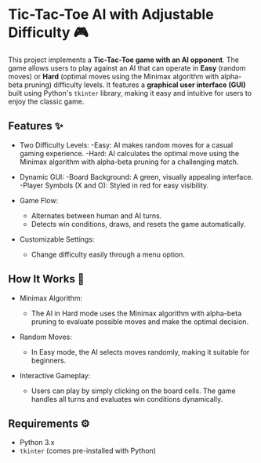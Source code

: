 # Tic-Tac-Toe AI with Adjustable Difficulty 🎮

This project implements a **Tic-Tac-Toe game with an AI opponent**. The game allows users to play against an AI that can operate in **Easy** (random moves) or **Hard** (optimal moves using the Minimax algorithm with alpha-beta pruning) difficulty levels. It features a **graphical user interface (GUI)** built using Python's `tkinter` library, making it easy and intuitive for users to enjoy the classic game.

## Features ✨

- Two Difficulty Levels:
  -Easy: AI makes random moves for a casual gaming experience.
  -Hard: AI calculates the optimal move using the Minimax algorithm with alpha-beta pruning for a challenging match.
  
- Dynamic GUI:
  -Board Background: A green, visually appealing interface.
  -Player Symbols (X and O): Styled in red for easy visibility.

- Game Flow:
  - Alternates between human and AI turns.
  - Detects win conditions, draws, and resets the game automatically.

- Customizable Settings:
  - Change difficulty easily through a menu option.

## How It Works 🧠

- Minimax Algorithm: 
  - The AI in Hard mode uses the Minimax algorithm with alpha-beta pruning to evaluate possible moves and make the optimal decision.
  
- Random Moves: 
  - In Easy mode, the AI selects moves randomly, making it suitable for beginners.

- Interactive Gameplay:
  - Users can play by simply clicking on the board cells. The game handles all turns and evaluates win conditions dynamically.

## Requirements ⚙️

- Python 3.x
- `tkinter` (comes pre-installed with Python)


